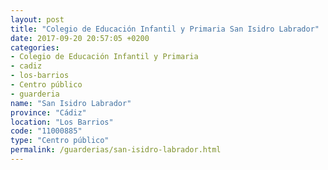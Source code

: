 ```yaml
---
layout: post
title: "Colegio de Educación Infantil y Primaria San Isidro Labrador"
date: 2017-09-20 20:57:05 +0200
categories:
- Colegio de Educación Infantil y Primaria
- cadiz
- los-barrios
- Centro público
- guarderia
name: "San Isidro Labrador"
province: "Cádiz"
location: "Los Barrios"
code: "11000885"
type: "Centro público"
permalink: /guarderias/san-isidro-labrador.html
---
```

